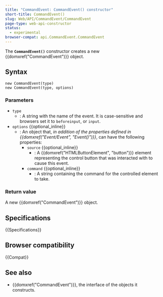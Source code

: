 ```yaml
---
title: "CommandEvent: CommandEvent() constructor"
short-title: CommandEvent()
slug: Web/API/CommandEvent/CommandEvent
page-type: web-api-constructor
status:
  - experimental
browser-compat: api.CommandEvent.CommandEvent
---
```


The **`CommandEvent()`** constructor creates a new {{domxref("CommandEvent")}} object.

## Syntax

```js-nolint
new CommandEvent(type)
new CommandEvent(type, options)
```

### Parameters

- `type`
  - : A string with the name of the event.
    It is case-sensitive and browsers set it to `beforeinput`, or `input`.
- `options` {{optional_inline}}
  - : An object that, _in addition of the properties defined in {{domxref("Event/Event", "Event()")}}_, can have the following properties:
    - `source` {{optional_inline}}
      - : A {{domxref("HTMLButtonElement", "button")}} element representing the
        control button that was interacted with to cause this event.
    - `command` {{optional_inline}}
      - : A string containing the command for the controlled element to take.

### Return value

A new {{domxref("CommandEvent")}} object.

## Specifications

{{Specifications}}

## Browser compatibility

{{Compat}}

## See also

- {{domxref("CommandEvent")}}, the interface of the objects it constructs.
